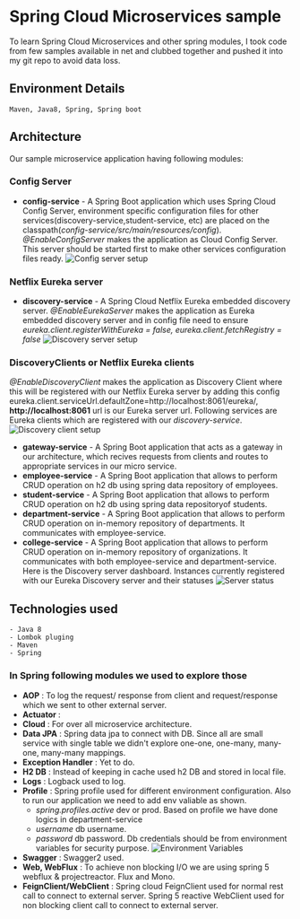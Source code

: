 # Spring Cloud Microservices sample
To learn Spring Cloud Microservices and other spring modules, I took code from few samples available in net and clubbed together and pushed it into my git repo to avoid data loss. 

## Environment Details
	Maven, Java8, Spring, Spring boot

## Architecture
Our sample microservice application having following modules:
### Config Server
- **config-service** - A Spring Boot application which uses Spring Cloud Config Server, environment specific configuration files for other services(discovery-service,student-service, etc) are placed on the classpath(*config-service/src/main/resources/config*). *@EnableConfigServer* makes the application as Cloud Config Server. This server should be started first to make other services configuration files ready.
<img src="https://github.com/prasath116/university-micro-service/blob/master/readme-images/ConfigServer.png" title="Config server setup"><br/>
### Netflix Eureka server
- **discovery-service** - A Spring Cloud Netflix Eureka embedded discovery server. *@EnableEurekaServer* makes the application as Eureka embedded discovery server and in config file need to ensure *eureka.client.registerWithEureka = false,    eureka.client.fetchRegistry = false*
<img src="https://github.com/prasath116/university-micro-service/blob/master/readme-images/DiscoveryServerConf.png" title="Discovery server setup"><br/>
### DiscoveryClients or Netflix Eureka clients
*@EnableDiscoveryClient* makes the application as Discovery Client where this will be registered with our Netflix Eureka server by adding this config eureka.client.serviceUrl.defaultZone=http://localhost:8061/eureka/, **http://localhost:8061** url is our Eureka server url. Following services are Eureka clients which are registered with our *discovery-service*.
<img src="https://github.com/prasath116/university-micro-service/blob/master/readme-images/DiscoveryClientConf.png" title="Discovery client setup"><br/>
- **gateway-service** - A Spring Boot application that acts as a gateway in our architecture, which recives requests from clients and routes to appropriate services in our micro service.
- **employee-service** -  A Spring Boot application that allows to perform CRUD operation on h2 db using spring data repository of employees.
- **student-service** - A Spring Boot application that allows to perform CRUD operation on h2 db using spring data repositoryof students.
- **department-service** -  A Spring Boot application that allows to perform CRUD operation on in-memory repository of departments. It communicates with employee-service. 
- **college-service** -  A Spring Boot application that allows to perform CRUD operation on in-memory repository of organizations. It communicates with both employee-service and department-service.
Here is the Discovery server dashboard. Instances currently registered with our Eureka Discovery server and their statuses
<img src="https://github.com/prasath116/university-micro-service/blob/master/readme-images/DiscoveryServer.png" title="Server status"><br/>

## Technologies used
	- Java 8
	- Lombok pluging 
	- Maven
	- Spring
### In Spring following modules we used to explore those 
- **AOP** : To log the request/ response from client and request/response which we sent to other external server.
- **Actuator** : 
- **Cloud** : For over all microservice architecture.
- **Data JPA** : Spring data jpa to connect with DB. Since all are small service with single table we didn't explore one-one, one-many, many-one, many-many mappings.
- **Exception Handler** : Yet to do.
- **H2 DB** : Instead of keeping in cache used h2 DB and stored in local file.
- **Logs** : Logback used to log.
- **Profile** : Spring profile used for different environment configuration. Also to run our application we need to add env valiable as shown.
	- *spring.profiles.active* dev or prod. Based on profile we have done logics in department-service
	- *username* db username.
	- *password* db password. Db credentials should be from environment variables for security purpose.
			<img src="https://github.com/prasath116/university-micro-service/blob/master/readme-images/EnvVariables.PNG" title="Environment Variables"><br/>
- **Swagger** : Swagger2 used.
- **Web, WebFlux** : To achieve non blocking I/O we are using spring 5 webflux & projectreactor. Flux and Mono.
- **FeignClient/WebClient** : Spring cloud FeignClient used for normal rest call to connect to external server. Spring 5 reactive WebClient used for non blocking client call to connect to external server.
